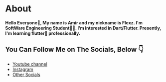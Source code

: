 # About
#### Hello Everyone👋, My name is Amir and my nickname is Flexz. I'm SoftWare Engineering Student👨‍💻. I’m interested in  Dart/Flutter. Presently, I'm  learning flutter📱 professionally.

## You Can Follow Me on The Socials, Below 👇
* [Youtube channel](https://www.youtube.com/channel/UCLVrYXt3SL9rT-IcDmgU9Wg)
* [Instagram](https://instagram.com/codewithflexz)
* [Other Socials](https://znap.link/CodeWithFlexz)




